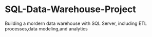 # SQL-Data-Warehouse-Project
Building a mordern data warehouse with SQL Server, including ETL processes,data modeling,and analytics
